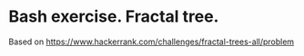 # Bash exercise. Fractal tree.

Based on 
https://www.hackerrank.com/challenges/fractal-trees-all/problem
